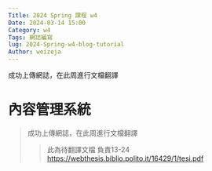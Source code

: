```yaml
---
Title: 2024 Spring 課程 w4
Date: 2024-03-14 15:00
Category: w4
Tags: 網誌編寫
lug: 2024-Spring-w4-blog-tutorial
Author: weizeja
---
```


 成功上傳網誌，在此周進行文檔翻譯

<!-- PELICAN_END_SUMMARY -->

# 內容管理系統
> 成功上傳網誌，在此周進行文檔翻譯
>> 此為待翻譯文檔 負責13-24
>> https://webthesis.biblio.polito.it/16429/1/tesi.pdf
>> 